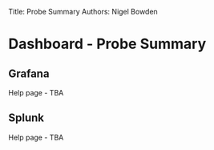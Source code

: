 Title: Probe Summary
Authors: Nigel Bowden

# Dashboard - Probe Summary

## Grafana
Help page - TBA


## Splunk
Help page - TBA